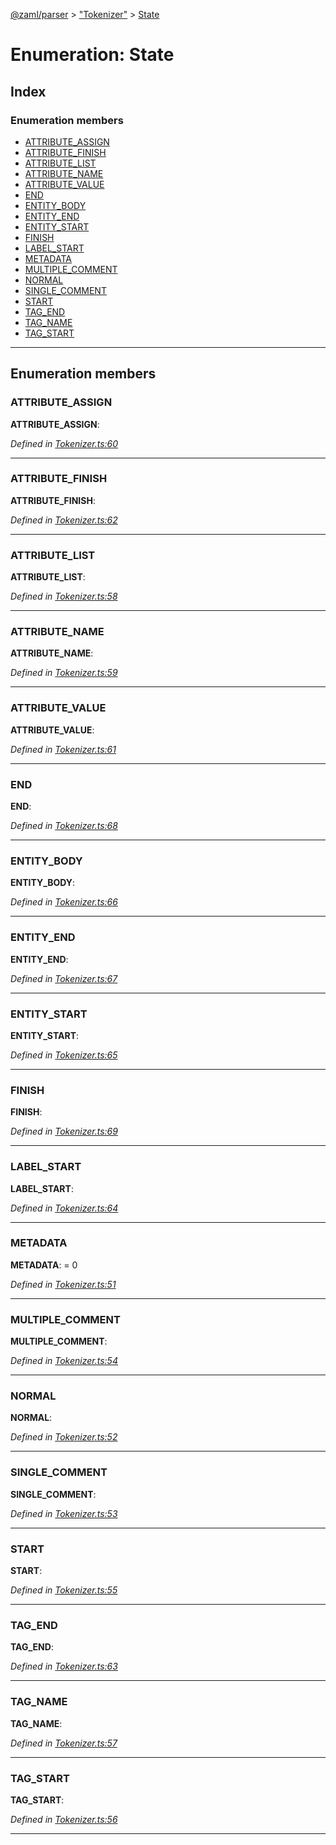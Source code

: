 [@zaml/parser](../README.md) > ["Tokenizer"](../modules/_tokenizer_.md) > [State](../enums/_tokenizer_.state.md)

# Enumeration: State

## Index

### Enumeration members

* [ATTRIBUTE_ASSIGN](_tokenizer_.state.md#attribute_assign)
* [ATTRIBUTE_FINISH](_tokenizer_.state.md#attribute_finish)
* [ATTRIBUTE_LIST](_tokenizer_.state.md#attribute_list)
* [ATTRIBUTE_NAME](_tokenizer_.state.md#attribute_name)
* [ATTRIBUTE_VALUE](_tokenizer_.state.md#attribute_value)
* [END](_tokenizer_.state.md#end)
* [ENTITY_BODY](_tokenizer_.state.md#entity_body)
* [ENTITY_END](_tokenizer_.state.md#entity_end)
* [ENTITY_START](_tokenizer_.state.md#entity_start)
* [FINISH](_tokenizer_.state.md#finish)
* [LABEL_START](_tokenizer_.state.md#label_start)
* [METADATA](_tokenizer_.state.md#metadata)
* [MULTIPLE_COMMENT](_tokenizer_.state.md#multiple_comment)
* [NORMAL](_tokenizer_.state.md#normal)
* [SINGLE_COMMENT](_tokenizer_.state.md#single_comment)
* [START](_tokenizer_.state.md#start)
* [TAG_END](_tokenizer_.state.md#tag_end)
* [TAG_NAME](_tokenizer_.state.md#tag_name)
* [TAG_START](_tokenizer_.state.md#tag_start)

---

## Enumeration members

<a id="attribute_assign"></a>

###  ATTRIBUTE_ASSIGN

**ATTRIBUTE_ASSIGN**: 

*Defined in [Tokenizer.ts:60](https://github.com/nexushubs/zaml-lang/blob/9076d84/packages/zaml-parser/src/Tokenizer.ts#L60)*

___
<a id="attribute_finish"></a>

###  ATTRIBUTE_FINISH

**ATTRIBUTE_FINISH**: 

*Defined in [Tokenizer.ts:62](https://github.com/nexushubs/zaml-lang/blob/9076d84/packages/zaml-parser/src/Tokenizer.ts#L62)*

___
<a id="attribute_list"></a>

###  ATTRIBUTE_LIST

**ATTRIBUTE_LIST**: 

*Defined in [Tokenizer.ts:58](https://github.com/nexushubs/zaml-lang/blob/9076d84/packages/zaml-parser/src/Tokenizer.ts#L58)*

___
<a id="attribute_name"></a>

###  ATTRIBUTE_NAME

**ATTRIBUTE_NAME**: 

*Defined in [Tokenizer.ts:59](https://github.com/nexushubs/zaml-lang/blob/9076d84/packages/zaml-parser/src/Tokenizer.ts#L59)*

___
<a id="attribute_value"></a>

###  ATTRIBUTE_VALUE

**ATTRIBUTE_VALUE**: 

*Defined in [Tokenizer.ts:61](https://github.com/nexushubs/zaml-lang/blob/9076d84/packages/zaml-parser/src/Tokenizer.ts#L61)*

___
<a id="end"></a>

###  END

**END**: 

*Defined in [Tokenizer.ts:68](https://github.com/nexushubs/zaml-lang/blob/9076d84/packages/zaml-parser/src/Tokenizer.ts#L68)*

___
<a id="entity_body"></a>

###  ENTITY_BODY

**ENTITY_BODY**: 

*Defined in [Tokenizer.ts:66](https://github.com/nexushubs/zaml-lang/blob/9076d84/packages/zaml-parser/src/Tokenizer.ts#L66)*

___
<a id="entity_end"></a>

###  ENTITY_END

**ENTITY_END**: 

*Defined in [Tokenizer.ts:67](https://github.com/nexushubs/zaml-lang/blob/9076d84/packages/zaml-parser/src/Tokenizer.ts#L67)*

___
<a id="entity_start"></a>

###  ENTITY_START

**ENTITY_START**: 

*Defined in [Tokenizer.ts:65](https://github.com/nexushubs/zaml-lang/blob/9076d84/packages/zaml-parser/src/Tokenizer.ts#L65)*

___
<a id="finish"></a>

###  FINISH

**FINISH**: 

*Defined in [Tokenizer.ts:69](https://github.com/nexushubs/zaml-lang/blob/9076d84/packages/zaml-parser/src/Tokenizer.ts#L69)*

___
<a id="label_start"></a>

###  LABEL_START

**LABEL_START**: 

*Defined in [Tokenizer.ts:64](https://github.com/nexushubs/zaml-lang/blob/9076d84/packages/zaml-parser/src/Tokenizer.ts#L64)*

___
<a id="metadata"></a>

###  METADATA

**METADATA**:  = 0

*Defined in [Tokenizer.ts:51](https://github.com/nexushubs/zaml-lang/blob/9076d84/packages/zaml-parser/src/Tokenizer.ts#L51)*

___
<a id="multiple_comment"></a>

###  MULTIPLE_COMMENT

**MULTIPLE_COMMENT**: 

*Defined in [Tokenizer.ts:54](https://github.com/nexushubs/zaml-lang/blob/9076d84/packages/zaml-parser/src/Tokenizer.ts#L54)*

___
<a id="normal"></a>

###  NORMAL

**NORMAL**: 

*Defined in [Tokenizer.ts:52](https://github.com/nexushubs/zaml-lang/blob/9076d84/packages/zaml-parser/src/Tokenizer.ts#L52)*

___
<a id="single_comment"></a>

###  SINGLE_COMMENT

**SINGLE_COMMENT**: 

*Defined in [Tokenizer.ts:53](https://github.com/nexushubs/zaml-lang/blob/9076d84/packages/zaml-parser/src/Tokenizer.ts#L53)*

___
<a id="start"></a>

###  START

**START**: 

*Defined in [Tokenizer.ts:55](https://github.com/nexushubs/zaml-lang/blob/9076d84/packages/zaml-parser/src/Tokenizer.ts#L55)*

___
<a id="tag_end"></a>

###  TAG_END

**TAG_END**: 

*Defined in [Tokenizer.ts:63](https://github.com/nexushubs/zaml-lang/blob/9076d84/packages/zaml-parser/src/Tokenizer.ts#L63)*

___
<a id="tag_name"></a>

###  TAG_NAME

**TAG_NAME**: 

*Defined in [Tokenizer.ts:57](https://github.com/nexushubs/zaml-lang/blob/9076d84/packages/zaml-parser/src/Tokenizer.ts#L57)*

___
<a id="tag_start"></a>

###  TAG_START

**TAG_START**: 

*Defined in [Tokenizer.ts:56](https://github.com/nexushubs/zaml-lang/blob/9076d84/packages/zaml-parser/src/Tokenizer.ts#L56)*

___

